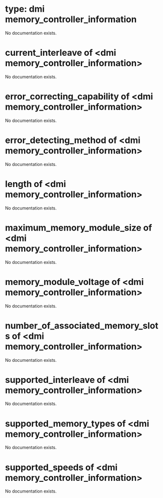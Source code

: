 # type: dmi memory_controller_information

No documentation exists.

# current_interleave of &lt;dmi memory_controller_information&gt;

No documentation exists.

# error_correcting_capability of &lt;dmi memory_controller_information&gt;

No documentation exists.

# error_detecting_method of &lt;dmi memory_controller_information&gt;

No documentation exists.

# length of &lt;dmi memory_controller_information&gt;

No documentation exists.

# maximum_memory_module_size of &lt;dmi memory_controller_information&gt;

No documentation exists.

# memory_module_voltage of &lt;dmi memory_controller_information&gt;

No documentation exists.

# number_of_associated_memory_slots of &lt;dmi memory_controller_information&gt;

No documentation exists.

# supported_interleave of &lt;dmi memory_controller_information&gt;

No documentation exists.

# supported_memory_types of &lt;dmi memory_controller_information&gt;

No documentation exists.

# supported_speeds of &lt;dmi memory_controller_information&gt;

No documentation exists.
